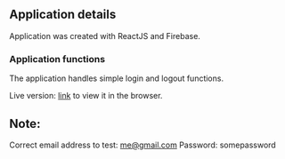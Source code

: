 ## Application details

Application was created with ReactJS and Firebase.

### Application functions

The application handles simple login and logout functions.

Live version: [link](http://nj-login-form.fhio.xyz/) to view it in the browser.

## Note: 

Correct email address to test: me@gmail.com
Password: somepassword